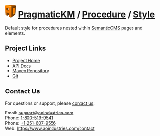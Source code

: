 # [<img src="ao-logo.png" alt="AO Logo" width="35" height="40">](https://www.aoindustries.com/) [PragmaticKM](https://pragmatickm.com/) / [Procedure](https://pragmatickm.com/procedure/) / [Style](https://pragmatickm.com/procedure/style/)
Default style for procedures nested within [SemanticCMS](https://semanticcms.com/) pages and elements.

## Project Links
* [Project Home](https://pragmatickm.com/procedure/style/)
* [API Docs](https://pragmatickm.com/procedure/style/apidocs/)
* [Maven Repository](scpexe://private.cvs.aoindustries.com/var/maven2/pragmatickm)
* [Git](ssh://private.cvs.aoindustries.com/var/git/pragmatickm-procedure-style)

## Contact Us
For questions or support, please [contact us](https://www.aoindustries.com/contact):

Email: [support@aoindustries.com](mailto:support@aoindustries.com)  
Phone: [1-800-519-9541](tel:1-800-519-9541)  
Phone: [+1-251-607-9556](tel:+1-251-607-9556)  
Web: https://www.aoindustries.com/contact
